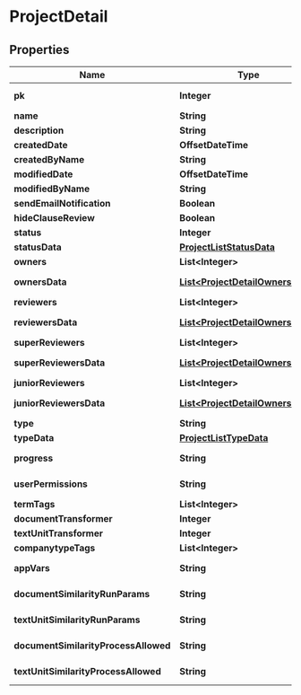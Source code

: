 

# ProjectDetail


## Properties

Name | Type | Description | Notes
------------ | ------------- | ------------- | -------------
**pk** | **Integer** |  |  [optional] [readonly]
**name** | **String** |  | 
**description** | **String** |  |  [optional]
**createdDate** | **OffsetDateTime** |  |  [optional]
**createdByName** | **String** |  | 
**modifiedDate** | **OffsetDateTime** |  |  [optional]
**modifiedByName** | **String** |  | 
**sendEmailNotification** | **Boolean** |  |  [optional]
**hideClauseReview** | **Boolean** |  |  [optional]
**status** | **Integer** |  |  [optional]
**statusData** | [**ProjectListStatusData**](ProjectListStatusData.md) |  |  [optional]
**owners** | **List&lt;Integer&gt;** |  |  [optional]
**ownersData** | [**List&lt;ProjectDetailOwnersData&gt;**](ProjectDetailOwnersData.md) |  |  [optional] [readonly]
**reviewers** | **List&lt;Integer&gt;** |  |  [optional]
**reviewersData** | [**List&lt;ProjectDetailOwnersData&gt;**](ProjectDetailOwnersData.md) |  |  [optional] [readonly]
**superReviewers** | **List&lt;Integer&gt;** |  |  [optional]
**superReviewersData** | [**List&lt;ProjectDetailOwnersData&gt;**](ProjectDetailOwnersData.md) |  |  [optional] [readonly]
**juniorReviewers** | **List&lt;Integer&gt;** |  |  [optional]
**juniorReviewersData** | [**List&lt;ProjectDetailOwnersData&gt;**](ProjectDetailOwnersData.md) |  |  [optional] [readonly]
**type** | **String** |  |  [optional]
**typeData** | [**ProjectListTypeData**](ProjectListTypeData.md) |  | 
**progress** | **String** |  |  [optional] [readonly]
**userPermissions** | **String** |  |  [optional] [readonly]
**termTags** | **List&lt;Integer&gt;** |  |  [optional]
**documentTransformer** | **Integer** |  |  [optional]
**textUnitTransformer** | **Integer** |  |  [optional]
**companytypeTags** | **List&lt;Integer&gt;** |  |  [optional]
**appVars** | **String** |  |  [optional] [readonly]
**documentSimilarityRunParams** | **String** |  |  [optional] [readonly]
**textUnitSimilarityRunParams** | **String** |  |  [optional] [readonly]
**documentSimilarityProcessAllowed** | **String** |  |  [optional] [readonly]
**textUnitSimilarityProcessAllowed** | **String** |  |  [optional] [readonly]



